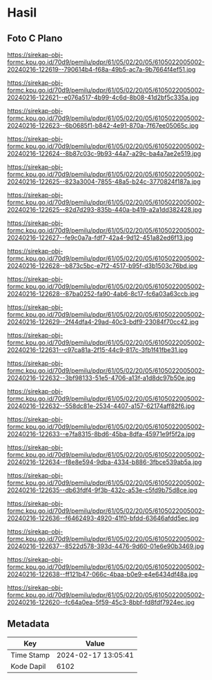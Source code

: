 # Hasil

## Foto C Plano

https://sirekap-obj-formc.kpu.go.id/70d9/pemilu/pdpr/61/05/02/20/05/6105022005002-20240216-122619--790614b4-f68a-49b5-ac7a-9b7664f4ef51.jpg

https://sirekap-obj-formc.kpu.go.id/70d9/pemilu/pdpr/61/05/02/20/05/6105022005002-20240216-122621--e076a517-4b99-4c6d-8b08-41d2bf5c335a.jpg

https://sirekap-obj-formc.kpu.go.id/70d9/pemilu/pdpr/61/05/02/20/05/6105022005002-20240216-122623--6b0685f1-b842-4e91-870a-7f67ee05065c.jpg

https://sirekap-obj-formc.kpu.go.id/70d9/pemilu/pdpr/61/05/02/20/05/6105022005002-20240216-122624--8b87c03c-9b93-44a7-a29c-ba4a7ae2e519.jpg

https://sirekap-obj-formc.kpu.go.id/70d9/pemilu/pdpr/61/05/02/20/05/6105022005002-20240216-122625--823a3004-7855-48a5-b24c-3770824f187a.jpg

https://sirekap-obj-formc.kpu.go.id/70d9/pemilu/pdpr/61/05/02/20/05/6105022005002-20240216-122625--82d7d293-835b-440a-b419-a2a1dd382428.jpg

https://sirekap-obj-formc.kpu.go.id/70d9/pemilu/pdpr/61/05/02/20/05/6105022005002-20240216-122627--fe9c0a7a-fdf7-42a4-9d12-451a82ed6f13.jpg

https://sirekap-obj-formc.kpu.go.id/70d9/pemilu/pdpr/61/05/02/20/05/6105022005002-20240216-122628--b873c5bc-e7f2-4517-b95f-d3b1503c76bd.jpg

https://sirekap-obj-formc.kpu.go.id/70d9/pemilu/pdpr/61/05/02/20/05/6105022005002-20240216-122628--87ba0252-fa90-4ab6-8c17-fc6a03a63ccb.jpg

https://sirekap-obj-formc.kpu.go.id/70d9/pemilu/pdpr/61/05/02/20/05/6105022005002-20240216-122629--2f44dfa4-29ad-40c3-bdf9-23084f70cc42.jpg

https://sirekap-obj-formc.kpu.go.id/70d9/pemilu/pdpr/61/05/02/20/05/6105022005002-20240216-122631--c97ca81a-2f15-44c9-817c-3fb1f41fbe31.jpg

https://sirekap-obj-formc.kpu.go.id/70d9/pemilu/pdpr/61/05/02/20/05/6105022005002-20240216-122632--3bf98133-51e5-4706-a13f-a1d8dc97b50e.jpg

https://sirekap-obj-formc.kpu.go.id/70d9/pemilu/pdpr/61/05/02/20/05/6105022005002-20240216-122632--558dc81e-2534-4407-a157-62174aff82f6.jpg

https://sirekap-obj-formc.kpu.go.id/70d9/pemilu/pdpr/61/05/02/20/05/6105022005002-20240216-122633--e7fa8315-8bd6-45ba-8dfa-45971e9f5f2a.jpg

https://sirekap-obj-formc.kpu.go.id/70d9/pemilu/pdpr/61/05/02/20/05/6105022005002-20240216-122634--f8e8e594-9dba-4334-b886-3fbce539ab5a.jpg

https://sirekap-obj-formc.kpu.go.id/70d9/pemilu/pdpr/61/05/02/20/05/6105022005002-20240216-122635--db63fdf4-9f3b-432c-a53e-c5fd9b75d8ce.jpg

https://sirekap-obj-formc.kpu.go.id/70d9/pemilu/pdpr/61/05/02/20/05/6105022005002-20240216-122636--f6462493-4920-41f0-bfdd-63646afdd5ec.jpg

https://sirekap-obj-formc.kpu.go.id/70d9/pemilu/pdpr/61/05/02/20/05/6105022005002-20240216-122637--8522d578-393d-4476-9d60-01e6e90b3469.jpg

https://sirekap-obj-formc.kpu.go.id/70d9/pemilu/pdpr/61/05/02/20/05/6105022005002-20240216-122638--ff121b47-066c-4baa-b0e9-e4e6434df48a.jpg

https://sirekap-obj-formc.kpu.go.id/70d9/pemilu/pdpr/61/05/02/20/05/6105022005002-20240216-122620--fc64a0ea-5f59-45c3-8bbf-fd8fdf7924ec.jpg


## Metadata

| Key        | Value               |
| ---------- | ------------------- |
| Time Stamp | 2024-02-17 13:05:41 |
| Kode Dapil | 6102                |




